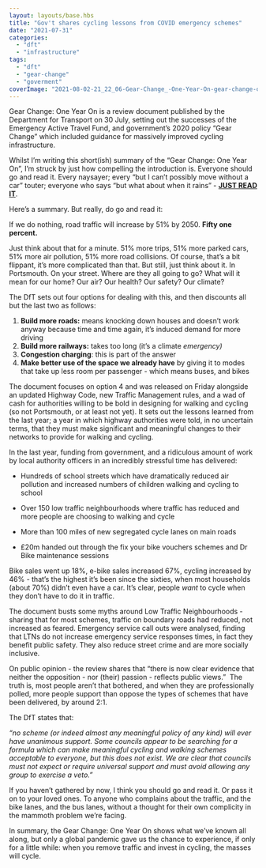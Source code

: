 ```yaml
---
layout: layouts/base.hbs
title: "Gov't shares cycling lessons from COVID emergency schemes"
date: "2021-07-31"
categories: 
  - "dft"
  - "infrastructure"
tags: 
  - "dft"
  - "gear-change"
  - "goverment"
coverImage: "2021-08-02-21_22_06-Gear-Change_-One-Year-On-gear-change-one-year-on.pdf-—-Mozilla-Firefox.png"
---
```


Gear Change: One Year On is a review document published by the Department for Transport on 30 July, setting out the successes of the Emergency Active Travel Fund, and government’s 2020 policy “Gear Change” which included guidance for massively improved cycling infrastructure.

Whilst I’m writing this short(ish) summary of the “Gear Change: One Year On”, I’m struck by just how compelling the introduction is. Everyone should go and read it. Every naysayer; every “but I can’t possibly move without a car” touter; everyone who says “but what about when it rains” - [**JUST READ IT**](https://assets.publishing.service.gov.uk/government/uploads/system/uploads/attachment_data/file/1007619/gear-change-one-year-on.pdf).

Here’s a summary. But really, do go and read it: 

If we do nothing, road traffic will increase by 51% by 2050. **Fifty one percent.** 

Just think about that for a minute. 51% more trips, 51% more parked cars, 51% more air pollution, 51% more road collisions. Of course, that’s a bit flippant, it’s more complicated than that. But still, just think about it. In Portsmouth. On your street. Where are they all going to go? What will it mean for our home? Our air? Our health? Our safety? Our climate?

The DfT sets out four options for dealing with this, and then discounts all but the last two as follows:

1. **Build more roads:** means knocking down houses and doesn’t work anyway because time and time again, it’s induced demand for more driving
2. **Build more railways:** takes too long (it’s a climate _emergency)_
3. **Congestion charging**: this is part of the answer
4. **Make better use of the space we already have** by giving it to modes that take up less room per passenger - which means buses, and bikes

The document focuses on option 4 and was released on Friday alongside an updated Highway Code, new Traffic Management rules, and a wad of cash for authorities willing to be bold in designing for walking and cycling (so not Portsmouth, or at least not yet). It sets out the lessons learned from the last year; a year in which highway authorities were told, in no uncertain terms, that they must make significant and meaningful changes to their networks to provide for walking and cycling. 

In the last year, funding from government, and a ridiculous amount of work by local authority officers in an incredibly stressful time has delivered:

- Hundreds of school streets which have dramatically reduced air pollution and increased numbers of children walking and cycling to school 

- Over 150 low traffic neighbourhoods where traffic has reduced and more people are choosing to walking and cycle

- More than 100 miles of new segregated cycle lanes on main roads

- £20m handed out through the fix your bike vouchers schemes and Dr Bike maintenance sessions 

Bike sales went up 18%, e-bike sales increased 67%, cycling increased by 46% - that’s the highest it’s been since the sixties, when most households (about 70%) didn’t even have a car. It’s clear, people _want_ to cycle when they don’t have to do it in traffic. 

The document busts some myths around Low Traffic Neighbourhoods - sharing that for most schemes, traffic on boundary roads had reduced, not increased as feared. Emergency service call outs were analysed, finding that LTNs do not increase emergency service responses times, in fact they benefit public safety. They also reduce street crime and are more socially inclusive.

On public opinion - the review shares that “there is now clear evidence that neither the opposition - nor (their) passion - reflects public views.”  The truth is, most people aren’t that bothered, and when they are professionally polled, more people support than oppose the types of schemes that have been delivered, by around 2:1.

The DfT states that: 

_“no scheme (or indeed almost any meaningful policy of any kind) will ever have unanimous support. Some councils appear to be searching for a formula which can make meaningful cycling and walking schemes acceptable to everyone, but this does not exist. We are clear that councils must not expect or require universal support and must avoid allowing any group to exercise a veto.”_

If you haven’t gathered by now, I think you should go and read it. Or pass it on to your loved ones. To anyone who complains about the traffic, and the bike lanes, and the bus lanes, without a thought for their own complicity in the mammoth problem we’re facing. 

In summary, the Gear Change: One Year On shows what we’ve known all along, but only a global pandemic gave us the chance to experience, if only for a little while: when you remove traffic and invest in cycling, the masses will cycle.
